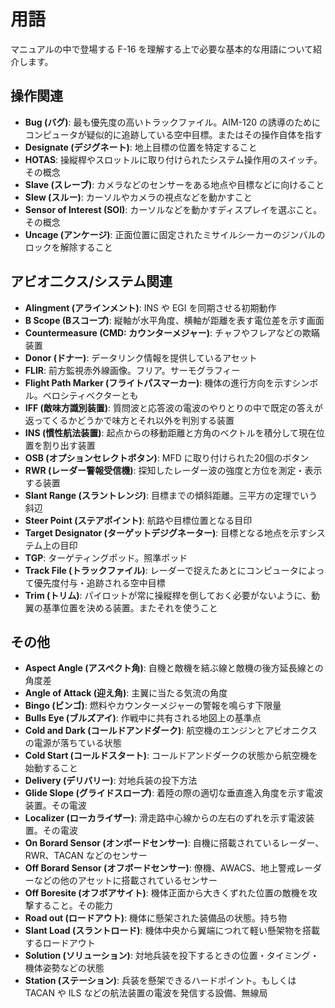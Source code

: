 # 用語

マニュアルの中で登場する F-16 を理解する上で必要な基本的な用語について紹介します。

## 操作関連

- **Bug (バグ)**: 最も優先度の高いトラックファイル。AIM-120 の誘導のためにコンピュータが疑似的に追跡している空中目標。またはその操作自体を指す
- **Designate (デジグネート)**: 地上目標の位置を特定すること
- **HOTAS**: 操縦桿やスロットルに取り付けられたシステム操作用のスイッチ。その概念
- **Slave (スレーブ)**: カメラなどのセンサーをある地点や目標などに向けること
- **Slew (スルー)**: カーソルやカメラの視点などを動かすこと
- **Sensor of Interest (SOI)**: カーソルなどを動かすディスプレイを選ぶこと。その概念
- **Uncage (アンケージ)**: 正面位置に固定されたミサイルシーカーのジンバルのロックを解除すること

## アビオ二クス/システム関連

- **Alingment (アラインメント)**: INS や EGI を同期させる初期動作
- **B Scope (Bスコープ)**: 縦軸が水平角度、横軸が距離を表す電位差を示す画面
- **Countermeasure (CMD: カウンターメジャー)**: チャフやフレアなどの欺瞞装置
- **Donor (ドナー)**: データリンク情報を提供しているアセット
- **FLIR**: 前方監視赤外線画像。フリア。サーモグラフィー
- **Flight Path Marker (フライトパスマーカー)**: 機体の進行方向を示すシンボル。ベロシティベクターとも
- **IFF (敵味方識別装置)**: 質問波と応答波の電波のやりとりの中で既定の答えが返ってくるかどうかで味方とそれ以外を判別する装置
- **INS (慣性航法装置)**: 起点からの移動距離と方角のベクトルを積分して現在位置を割り出す装置
- **OSB (オプションセレクトボタン)**: MFD に取り付けられた20個のボタン
- **RWR (レーダー警報受信機)**: 探知したレーダー波の強度と方位を測定・表示する装置
- **Slant Range (スラントレンジ)**: 目標までの傾斜距離。三平方の定理でいう斜辺
- **Steer Point (ステアポイント)**: 航路や目標位置となる目印
- **Target Designator (ターゲットデジグネーター)**: 目標となる地点を示すシステム上の目印
- **TGP**: ターゲティングポッド。照準ポッド
- **Track File (トラックファイル)**: レーダーで捉えたあとにコンピュータによって優先度付与・追跡される空中目標
- **Trim (トリム)**: パイロットが常に操縦桿を倒しておく必要がないように、動翼の基準位置を決める装置。またそれを使うこと

## その他

- **Aspect Angle (アスペクト角)**: 自機と敵機を結ぶ線と敵機の後方延長線との角度差
- **Angle of Attack (迎え角)**: 主翼に当たる気流の角度
- **Bingo (ビンゴ)**: 燃料やカウンターメジャーの警報を鳴らす下限量
- **Bulls Eye (ブルズアイ)**: 作戦中に共有される地図上の基準点
- **Cold and Dark (コールドアンドダーク)**: 航空機のエンジンとアビオニクスの電源が落ちている状態
- **Cold Start (コールドスタート)**: コールドアンドダークの状態から航空機を始動すること
- **Delivery (デリバリー)**: 対地兵装の投下方法
- **Glide Slope (グライドスロープ)**: 着陸の際の適切な垂直進入角度を示す電波装置。その電波
- **Localizer (ローカライザー)**: 滑走路中心線からの左右のずれを示す電波装置。その電波
- **On Borard Sensor (オンボードセンサー)**: 自機に搭載されているレーダー、RWR、TACAN などのセンサー
- **Off Borard Sensor (オフボードセンサー)**: 僚機、AWACS、地上警戒レーダーなどの他のアセットに搭載されているセンサー
- **Off Boresite (オフボアサイト)**: 機体正面から大きくずれた位置の敵機を攻撃すること。その能力
- **Road out (ロードアウト)**: 機体に懸架された装備品の状態。持ち物
- **Slant Load (スラントロード)**: 機体中央から翼端につれて軽い懸架物を搭載するロードアウト
- **Solution (ソリューション)**: 対地兵装を投下するときの位置・タイミング・機体姿勢などの状態
- **Station (ステーション)**: 兵装を懸架できるハードポイント。もしくは TACAN や ILS などの航法装置の電波を発信する設備、無線局
